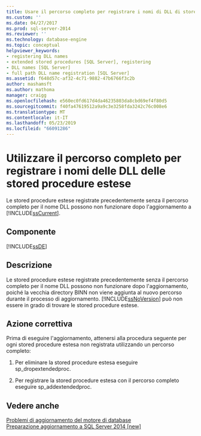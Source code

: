 ```yaml
---
title: Usare il percorso completo per registrare i nomi di DLL di stored procedure estesa | Microsoft Docs
ms.custom: ''
ms.date: 04/27/2017
ms.prod: sql-server-2014
ms.reviewer: ''
ms.technology: database-engine
ms.topic: conceptual
helpviewer_keywords:
- registering DLL names
- extended stored procedures [SQL Server], registering
- DLL names [SQL Server]
- full path DLL name registration [SQL Server]
ms.assetid: f648d57c-af32-4c71-9882-47b6766f3c2b
author: mashamsft
ms.author: mathoma
manager: craigg
ms.openlocfilehash: e560ec0fd617d4da46235803da8cbd69ef4f80d5
ms.sourcegitcommit: f40fa47619512a9a9c3e3258fda3242c76c008e6
ms.translationtype: MT
ms.contentlocale: it-IT
ms.lasthandoff: 05/23/2019
ms.locfileid: "66091286"
---
```

# <a name="use-the-full-path-to-register-extended-stored-procedure-dll-names"></a>Utilizzare il percorso completo per registrare i nomi delle DLL delle stored procedure estese
  Le stored procedure estese registrate precedentemente senza il percorso completo per il nome DLL possono non funzionare dopo l'aggiornamento a [!INCLUDE[ssCurrent](../../includes/sscurrent-md.md)].  
  
## <a name="component"></a>Componente  
 [!INCLUDE[ssDE](../../includes/ssde-md.md)]  
  
## <a name="description"></a>Descrizione  
 Le stored procedure estese registrate precedentemente senza il percorso completo per il nome DLL possono non funzionare dopo l'aggiornamento, poiché la vecchia directory BINN non viene aggiunta al nuovo percorso durante il processo di aggiornamento. [!INCLUDE[ssNoVersion](../../includes/ssnoversion-md.md)] può non essere in grado di trovare le stored procedure estese.  
  
## <a name="corrective-action"></a>Azione correttiva  
 Prima di eseguire l'aggiornamento, attenersi alla procedura seguente per ogni stored procedure estesa non registrata utilizzando un percorso completo:  
  
1.  Per eliminare la stored procedure estesa eseguire sp_dropextendedproc.  
  
2.  Per registrare la stored procedure estesa con il percorso completo eseguire sp_addextendedproc.  
  
## <a name="see-also"></a>Vedere anche  
 [Problemi di aggiornamento del motore di database](../../../2014/sql-server/install/database-engine-upgrade-issues.md)   
 [Preparazione aggiornamento a SQL Server 2014 &#91;new&#93;](sql-server-2014-upgrade-advisor.md)  
  
  
